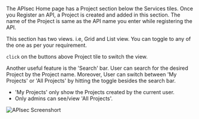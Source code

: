 The APIsec Home page has a Project section below the Services tiles. Once you Register an API, a Project is created and added in this section. The name of the Project is same as the API name you enter while registering the API.

This section has two views. i.e, Grid and List view. You can toggle to any of the one as per your requirement.

`click` on the buttons above Project tile to switch the view. 

Another useful feature is the 'Search' bar. User can search for the desired Project by the Project name. 
Moreover, User can switch between 'My Projects' or 'All Projects' by hitting the toggle besides the search bar. 

- 'My Projects' only show the Projects created by the current user. 
- Only admins can see/view 'All Projects'.
   
<img alt="APIsec Screenshort" src="https://user-images.githubusercontent.com/75529175/166119727-9ed6f766-02ae-44af-a115-bf88611e9df0.png"/>
